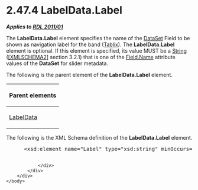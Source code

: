 <html dir="LTR" xmlns:mshelp="http://msdn.microsoft.com/mshelp" xmlns:ddue="http://ddue.schemas.microsoft.com/authoring/2003/5" xmlns:xlink="http://www.w3.org/1999/xlink" xmlns:tool="http://www.microsoft.com/tooltip">
    <head>
        <meta http-equiv="Content-Type" content="text/html; CHARSET=utf-8"></meta>
        <meta name="save" content="history"></meta>
        <title>2.47.4 LabelData.Label</title>
        <xml>
            <mshelp:toctitle title="2.47.4 LabelData.Label"></mshelp:toctitle>
            <mshelp:rltitle title="[MS-RDL]: LabelData.Label"></mshelp:rltitle>
            <mshelp:keyword index="A" term="983eb6f4-82eb-4a80-95f2-8f9628b823a1"></mshelp:keyword>
            <mshelp:attr name="DCSext.ContentType" value="open specification"></mshelp:attr>
            <mshelp:attr name="AssetID" value="983eb6f4-82eb-4a80-95f2-8f9628b823a1"></mshelp:attr>
            <mshelp:attr name="TopicType" value="kbRef"></mshelp:attr>
            <mshelp:attr name="DCSext.Title" value="[MS-RDL]: LabelData.Label" />
        </xml>
    </head>
    <body>
        <div id="header">
            <h1 class="heading">2.47.4 LabelData.Label</h1>
        </div>
        <div id="mainSection">
            <div id="mainBody">
                <div id="allHistory" class="saveHistory"></div>
                <div id="sectionSection0" class="section" name="collapseableSection">
                    

<p><b><i>Applies to </i></b><a href="bf2bab1a-b608-4bcc-b718-1cc1baa9579c.htm"><b><i>RDL 2011/01</i></b></a></p>

<p>The <b>LabelData.Label</b> element specifies the name of the
<a href="a14782b0-2e2f-4305-83a3-3de3fd750b6a.htm">DataSet</a> Field to be
shown as navigation label for the band (<a href="e42fb86e-799a-4202-8845-ac38831efccb.htm">Tablix</a>). The <b>LabelData.Label</b>
element is optional. If this element is specified, its value MUST be a <a href="1ed81ef3-a683-45e3-aaad-bd2bbe71bc3d.htm">String</a> (<a href="https://go.microsoft.com/fwlink/?LinkId=90610">[XMLSCHEMA2]</a> section
3.2.1) that is one of the <a href="6da34dff-0fdf-4ae2-92dc-2af0ece382bc.htm">Field.Name</a>
attribute values of the <b>DataSet</b> for slider metadata.</p>

<p>The following is the parent element of the <b>LabelData.Label</b>
element.</p>

<table>
 <thead>
  <tr>
   <th>
   <p>Parent elements</p>
   </th>
  </tr>
 </thead>
 <tr>
  <td>
  <p><a href="7303c2e5-ce21-4b95-a9ee-a25edc46c34a.htm">LabelData</a></p>
  </td>
 </tr>
</table>

<p> </p>

<p>The following is the XML Schema definition of the <b>LabelData.Label</b>
element.</p>

<dl>
<dd>
<div><pre> &lt;xsd:element name=&quot;Label&quot; type=&quot;xsd:string&quot; minOccurs=&quot;0&quot;  maxOccurs=&quot;1&quot;/&gt;
  
</pre></div>
</dd></dl>


                </div>
            </div>
        </div>
    </body>
</html>